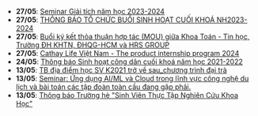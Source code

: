 - **27/05**: [Seminar Giải tích năm học 2023-2024](https://math.hcmus.edu.vn/tin-tức/tin-nghiên-cứu/934-seminar-giải-tích-năm-học-2023-2024)
 - **27/05**: [THÔNG BÁO TỔ CHỨC BUỔI SINH HOẠT CUỐI KHOÁ NH2023-2024](https://math.hcmus.edu.vn/tin-tức/tin-giáo-vụ/927-thông-báo-tổ-chức-buổi-sinh-hoạt-cuối-khoá-nh2023-2024)
 - **27/05**: [Buổi ký kết thỏa thuận hợp tác (MOU) giữa Khoa Toán - Tin học, Trường ĐH KHTN, ĐHQG-HCM và HRS GROUP](https://math.hcmus.edu.vn/tin-tức/thông-tin-toán-tin-học/932-buổi-ký-kết-thỏa-thuận-hợp-tác-mou-giữa-khoa-toán-tin-học,-trường-đh-khtn,-đhqg-hcm-và-hrs-group-việt-nam)
 - **27/05**: [Cathay Life Việt Nam - The product internship program 2024](https://math.hcmus.edu.vn/tin-tức/tin-học-bổng-việc-làm/931-cathay-life-việt-nam-the-product-internship-program-2024)
 - **24/05**: [Thông báo Sinh hoạt công dân cuối khoá năm học 2021-2022](https://math.hcmus.edu.vn/tin-tức/tin-giáo-vụ/588-thông-báo-sinh-hoạt-công-dân-cuối-khoá-năm-học-2021-2022)
 - **13/05**: [TB địa điểm học SV K2021 trở về sau_chương trình đại trà](https://math.hcmus.edu.vn/tin-tức/tin-giáo-vụ/930-tb-địa-điểm-học-sv-k2021-trở-về-sau_chương-trình-đại-trà)
 - **13/05**: [Seminar: Ứng dụng AI/ML và Cloud trong lĩnh vực công nghệ du lịch và bài toán các tập đoàn toàn cầu đang gặp phải.](https://math.hcmus.edu.vn/tin-tức/thông-tin-toán-tin-học/929-seminar-ứng-dụng-ai-ml-và-cloud-trong-lĩnh-vực-công-nghệ-du-lịch-và-bài-toán-các-tập-đoàn-toàn-cầu-đang-gặp-phải)
 - **13/05**: [Thông báo Trường hè "Sinh Viên Thực Tập Nghiên Cứu Khoa Học"](https://math.hcmus.edu.vn/tin-tức/thông-tin-toán-tin-học/928-thông-báo-trường-hè-sinh-viên-thực-tập-nghiên-cứu-khoa-học)
